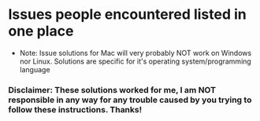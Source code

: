 # Issues people encountered listed in one place

+ Note: Issue solutions for Mac will very probably NOT work on Windows nor Linux. Solutions are specific for it's operating system/programming language

### Disclaimer: These solutions worked for me, I am NOT responsible in any way for any trouble caused by you trying to follow these instructions. Thanks!
